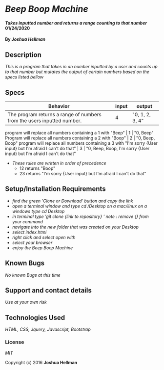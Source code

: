 # _Beep Boop Machine_

#### _Takes inputted number and returns a range counting to that number_ **01/24/2020**

#### By _**Joshua Hellman**_

## Description

_This is a program that takes in an number inputted by a user and counts up to that number but mutates the output of certain numbers based on the specs listed bellow_

## Specs

Behavior | input | output
---------|-------|--------
The program returns a range of numbers from the users inputted number. | 4 | "0, 1, 2, 3, 4"

program will replace all numbers containing a 1 with "Beep" | 1 | "0, Beep"
Program will replace all numbers containing a 2 with "Boop" | 2 | "0, Beep, Boop"
program will replace all numbers containing a 3 with "I'm sorry {User input} but I'm afraid I can't do that" | 3 | "0, Beep, Boop, I'm sorry {User input} but I'm afraid I can't do that"

* _These rules are written in order of precedence_ 
  * 12 returns "Boop"
  * 23 returns "I'm sorry {User input} but I'm afraid I can't do that"
## Setup/Installation Requirements

* _find the green 'Clone or Download' button and copy the link_
* _open a terminal window and type cd /Desktop on a mac/linux on a windows type cd Desktop_
* _in terminal type 'git clone {link to repository} ' note : remove {} from your command_
* _navigate into the new folder that was created on your Desktop_
* _select index.html_
* _right click and select open with_
* _select your browser_
* _enjoy the Beep Boop Machine_

## Known Bugs

_No known Bugs at this time_

## Support and contact details

_Use at your own risk_

## Technologies Used

_HTML, CSS, Jquery, Javascript, Bootstrap_

### License

*MIT*

Copyright (c) 2016 **Joshua Hellman**

